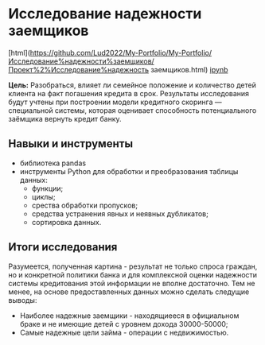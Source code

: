 # Исследование надежности заемщиков

[html](https://github.com/Lud2022/My-Portfolio/My-Portfolio/Исследование%надежности%заемщиков/Проект%2%Исследование%надежность заемщиков.html)    [ipynb](https://github.com/Lud2022/My-Portfolio/blob/main/Project%20Music/Проект%20Яндекс%20музыка.ipynb)
 
**Цель:** Разобраться, влияет ли семейное положение и количество детей клиента на факт погашения кредита в срок. Результаты исследования будут учтены при построении модели кредитного скоринга — специальной системы, которая оценивает способность потенциального заёмщика вернуть кредит банку.

## Навыки и инструменты

- библиотека pandas
- инструменты Python для обработки и преобразования таблицы данных:
  * функции;
  * циклы;
  * срества обработки пропусков;
  * средства устранения явных и неявных дубликатов;
  * сортировка данных.

## Итоги исследования

Разумеется, полученная картина - результат не только спроса граждан, но и конкретной политики банка и для комплексной оценки надежности системы кредитования этой информации не вполне достаточно.
Тем не менее, на основе предоставленных данных можно сделать следущие выводы:
- Наиболее надежные заемщики - находящиееся в официальном браке и не имеющие детей с уровнем дохода 30000-50000;
- Самые надежные цели займа - операции с недвижимостью.
